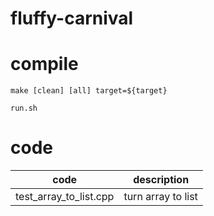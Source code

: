 # fluffy-carnival

# compile

```
make [clean] [all] target=${target}
```

```
run.sh
```

# code

|  code   | description  |
|  ----   | ----  |
| test_array_to_list.cpp   | turn array to list |